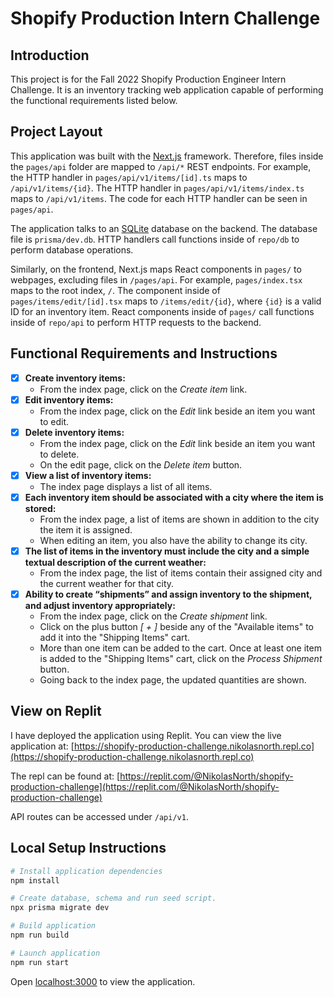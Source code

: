 # Shopify Production Intern Challenge

## Introduction

This project is for the Fall 2022 Shopify Production Engineer Intern Challenge. It is an inventory tracking web
application capable of performing the functional requirements listed below.

## Project Layout

This application was built with the [Next.js](https://nextjs.org/) framework. Therefore, files inside the `pages/api`
folder are mapped to `/api/*` REST endpoints. For example, the HTTP handler in `pages/api/v1/items/[id].ts` maps
to `/api/v1/items/{id}`. The HTTP handler in `pages/api/v1/items/index.ts` maps to `/api/v1/items`. The code for each
HTTP handler can be seen in `pages/api`.

The application talks to an [SQLite](https://www.sqlite.org/index.html) database on the backend. The database file
is `prisma/dev.db`. HTTP handlers call functions inside of `repo/db` to perform database operations.

Similarly, on the frontend, Next.js maps React components in `pages/` to webpages, excluding files in `/pages/api`. For
example, `pages/index.tsx` maps to the root index, `/`. The component inside of `pages/items/edit/[id].tsx` maps
to `/items/edit/{id}`, where `{id}` is a valid ID for an inventory item. React components inside of `pages/` call
functions inside of `repo/api` to perform HTTP requests to the backend.

## Functional Requirements and Instructions

- [x] **Create inventory items:**
    - From the index page, click on the *Create item* link.
- [x] **Edit inventory items:**
    - From the index page, click on the *Edit* link beside an item you want to edit.
- [x] **Delete inventory items:**
    - From the index page, click on the *Edit* link beside an item you want to delete.
    - On the edit page, click on the *Delete item* button.
- [x] **View a list of inventory items:**
    - The index page displays a list of all items.
- [x] **Each inventory item should be associated with a city where the item is stored:**
    - From the index page, a list of items are shown in addition to the city the item it is assigned.
    - When editing an item, you also have the ability to change its city.
- [x] **The list of items in the inventory must include the city and a simple textual description of the current
  weather:**
    - From the index page, the list of items contain their assigned city and the current weather for that city.
- [x] **Ability to create “shipments” and assign inventory to the shipment, and adjust inventory appropriately:**
    - From the index page, click on the *Create shipment* link.
    - Click on the plus button *[ + ]* beside any of the "Available items" to add it into the "Shipping Items" cart.
    - More than one item can be added to the cart. Once at least one item is added to the "Shipping Items" cart, click
      on the *Process Shipment* button.
    - Going back to the index page, the updated quantities are shown.

## View on Replit

I have deployed the application using Replit. You can view the live application
at: [https://shopify-production-challenge.nikolasnorth.repl.co](https://shopify-production-challenge.nikolasnorth.repl.co)

The repl can be found
at: [https://replit.com/@NikolasNorth/shopify-production-challenge](https://replit.com/@NikolasNorth/shopify-production-challenge)

API routes can be accessed under `/api/v1`.

## Local Setup Instructions

```bash
# Install application dependencies
npm install

# Create database, schema and run seed script.
npx prisma migrate dev

# Build application
npm run build

# Launch application
npm run start
```

Open [localhost:3000](http://localhost:3000) to view the application.
